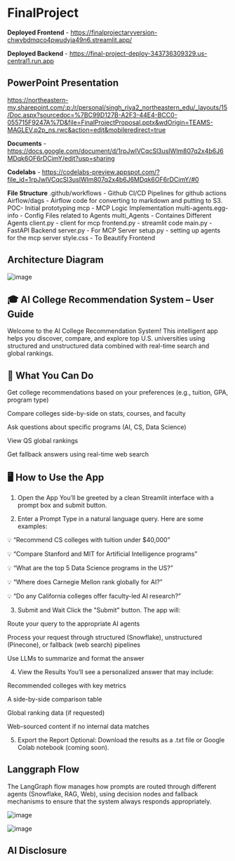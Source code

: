 # FinalProject


**Deployed Frontend** - https://finalprojectarvversion-chwvbdmqco4pwudyja49n6.streamlit.app/

**Deployed Backend** - https://final-project-deploy-343736309329.us-central1.run.app

## PowerPoint Presentation
https://northeastern-my.sharepoint.com/:p:/r/personal/singh_riya2_northeastern_edu/_layouts/15/Doc.aspx?sourcedoc=%7BC99D127B-A2F3-44E4-BCC0-055715F9247A%7D&file=FinalProjectProposal.pptx&wdOrigin=TEAMS-MAGLEV.p2p_ns.rwc&action=edit&mobileredirect=true

**Documents** - https://docs.google.com/document/d/1rpJwlVCqcSl3usIWlm807q2x4b6J6MDqk6OF6rDCimY/edit?usp=sharing

**Codelabs** - https://codelabs-preview.appspot.com/?file_id=1rpJwlVCqcSl3usIWlm807q2x4b6J6MDqk6OF6rDCimY/#0

**File Structure** 
.github/workflows - Github CI/CD Pipelines for github actions
Airflow/dags - Airflow code for converting to markdown and putting to S3.
POC- Initial prototyping
mcp - MCP Logic Implementation
multi-agents.egg-info - Config Files related to Agents
multi_Agents - Containes Different Agents
client.py - client for mcp
frontend.py - streamlit code
main.py - FastAPI Backend
server.py - For MCP Server
setup.py - setting up agents for the mcp server
style.css - To Beautify Frontend

## Architecture Diagram

![image](https://github.com/user-attachments/assets/5b6ad1f7-0718-4c11-b21b-b234bc05d446)

## 🎓 AI College Recommendation System – User Guide

Welcome to the AI College Recommendation System! This intelligent app helps you discover, compare, and explore top U.S. universities using structured and unstructured data combined with real-time search and global rankings.

## 🚀 What You Can Do
Get college recommendations based on your preferences (e.g., tuition, GPA, program type)

Compare colleges side-by-side on stats, courses, and faculty

Ask questions about specific programs (AI, CS, Data Science)

View QS global rankings

Get fallback answers using real-time web search

## 🖥️ How to Use the App
1. Open the App
You’ll be greeted by a clean Streamlit interface with a prompt box and submit button.

2. Enter a Prompt
Type in a natural language query. Here are some examples:

  💡 “Recommend CS colleges with tuition under $40,000”

  💡 “Compare Stanford and MIT for Artificial Intelligence programs”

  💡 “What are the top 5 Data Science programs in the US?”

  💡 “Where does Carnegie Mellon rank globally for AI?”

  💡 “Do any California colleges offer faculty-led AI research?”

3. Submit and Wait
 Click the "Submit" button. The app will:

 Route your query to the appropriate AI agents

 Process your request through structured (Snowflake), unstructured (Pinecone), or fallback (web search) pipelines

 Use LLMs to summarize and format the answer

4. View the Results
  You’ll see a personalized answer that may include:

  Recommended colleges with key metrics

  A side-by-side comparison table

Global ranking data (if requested)

  Web-sourced content if no internal data matches

5. Export the Report
Optional: Download the results as a .txt file or Google Colab notebook (coming soon).


## Langgraph Flow

The LangGraph flow manages how prompts are routed through different agents (Snowflake, RAG, Web), using decision nodes and fallback mechanisms to ensure that the system always responds appropriately.

![image](https://github.com/user-attachments/assets/4b7e0caa-ada5-42eb-8290-770835e8659c)

![image](https://github.com/user-attachments/assets/b116d335-2a24-4fcd-b5dc-b696b8f8f76e)

## AI Disclosure







